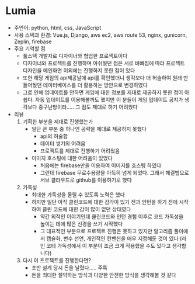 # Lumia

- 주언어: python, html, css, JavaScript
- 사용 스택과 환경: Vue.js, Django, aws ec2, aws route 53, nginx, gunicorn, Zeplin, firebase
- 주요 기억할 점
  - 풀스택 개발자로 디자이너와 협업한 프로젝트이다
  - 디자이너와 프로젝트를 진행하며 아쉬웠던 점은 서로 바빠짐에 따라 프로젝트 디자인을 메인화면 이외에는 진행하지 못한 점이 있다
  - 또한 해당 게임의 api제공날에 api를 확인했더니 생각보다 더 허술하여 원래 만들어뒀던 데이터베이스를 더 활용하는 방안으로 변경하였다
  - 그로 인해 업데이트를 안하면 게임에 대한 정보를 제대로 제공하지 못한 점이 아쉽다. 자동 업데이트를 이용해볼까도 했지만 이 분들이 게임 업데이트 공지가 생각보다 중구난방이라..... 그 점도 제대로 하기 어려웠다
- 리뷰
  1. 기획한 부분을 제대로 진행했는가
     - 일단 큰 부분 중 하나인 공략을 제대로 제공하지 못했다
       - api의 허술함
       - 데이터 쌓기의 어려움
       - 프로젝트를 제대로 진행하기 어려웠음
     - 이미지 호스팅에 대한 어려움이 있었다
       - 처음에는 firebase만을 이용하여 이미지를 호스팅 하였다
       - 그런데 firebase 무료수용량을 아득히 넘게 되었다. 그래서 해결법으로 서브 클라우드로 github를 이용하기로 했다
  2. 가독성
     - 최대한 가독성을 올릴 수 있도록 노력은 했다
     - 하지만 일단 아직 클린코드에 대한 감각이 있기 전과 인턴을 하기 전에 시작하여 클린 코드에 대한 감이 많이 없던 상태였다
       - 약간 외적인 이야기인데 클린코드와 인턴 경험 이후로 코드 가독성을 높이는 데에 많은 신경을 쓰기 시작했다
       - 그 대표적인 부분으로 프로젝트 진행은 못하고 있지만 알고리즘 풀이에서 캡슐화, 변수 선언, 개인적인 컨밴션을 매우 지정해둔 것이 있다 (라인 코테 가독성에서 이 부분이 조금 크게 작용했을 수도 있다고 생각합니다)
  3. 다시 이 프로젝트를 진행한다면?
     - 초반 설계 당시 돈을 날렸다..... 주륵
     - 돈을 최대한 절약하는 방식과 다양한 안전한 방식을 생각해볼 것 같다